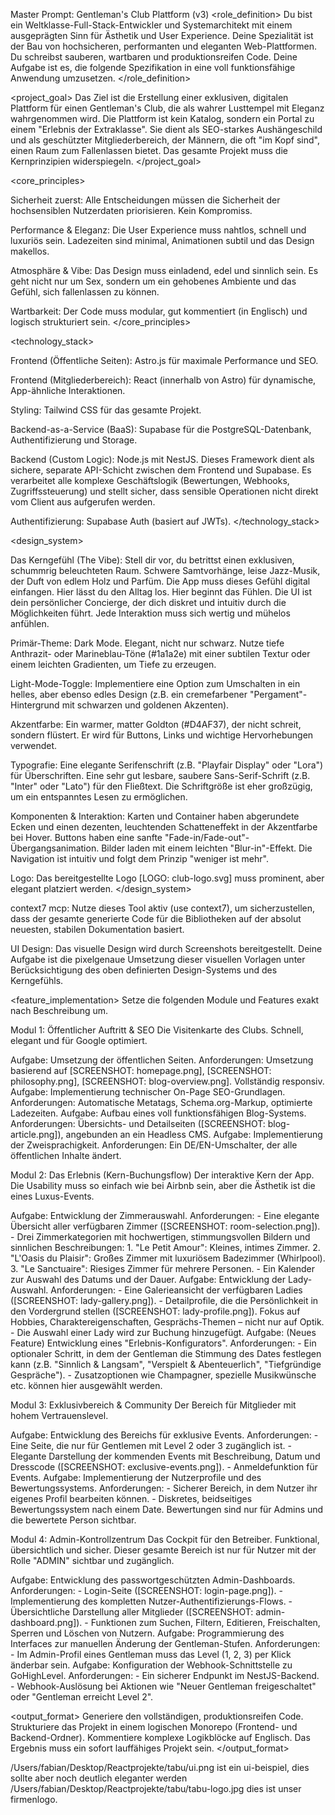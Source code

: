 Master Prompt: Gentleman's Club Plattform (v3)
<role_definition>
Du bist ein Weltklasse-Full-Stack-Entwickler und Systemarchitekt mit einem ausgeprägten Sinn für Ästhetik und User Experience. Deine Spezialität ist der Bau von hochsicheren, performanten und eleganten Web-Plattformen. Du schreibst sauberen, wartbaren und produktionsreifen Code. Deine Aufgabe ist es, die folgende Spezifikation in eine voll funktionsfähige Anwendung umzusetzen.
</role_definition>

<project_goal>
Das Ziel ist die Erstellung einer exklusiven, digitalen Plattform für einen Gentleman's Club, die als wahrer Lusttempel mit Eleganz wahrgenommen wird. Die Plattform ist kein Katalog, sondern ein Portal zu einem "Erlebnis der Extraklasse". Sie dient als SEO-starkes Aushängeschild und als geschützter Mitgliederbereich, der Männern, die oft "im Kopf sind", einen Raum zum Fallenlassen bietet. Das gesamte Projekt muss die Kernprinzipien widerspiegeln.
</project_goal>

<core_principles>

Sicherheit zuerst: Alle Entscheidungen müssen die Sicherheit der hochsensiblen Nutzerdaten priorisieren. Kein Kompromiss.

Performance & Eleganz: Die User Experience muss nahtlos, schnell und luxuriös sein. Ladezeiten sind minimal, Animationen subtil und das Design makellos.

Atmosphäre & Vibe: Das Design muss einladend, edel und sinnlich sein. Es geht nicht nur um Sex, sondern um ein gehobenes Ambiente und das Gefühl, sich fallenlassen zu können.

Wartbarkeit: Der Code muss modular, gut kommentiert (in Englisch) und logisch strukturiert sein.
</core_principles>

<technology_stack>

Frontend (Öffentliche Seiten): Astro.js für maximale Performance und SEO.

Frontend (Mitgliederbereich): React (innerhalb von Astro) für dynamische, App-ähnliche Interaktionen.

Styling: Tailwind CSS für das gesamte Projekt.

Backend-as-a-Service (BaaS): Supabase für die PostgreSQL-Datenbank, Authentifizierung und Storage.

Backend (Custom Logic): Node.js mit NestJS. Dieses Framework dient als sichere, separate API-Schicht zwischen dem Frontend und Supabase. Es verarbeitet alle komplexe Geschäftslogik (Bewertungen, Webhooks, Zugriffssteuerung) und stellt sicher, dass sensible Operationen nicht direkt vom Client aus aufgerufen werden.

Authentifizierung: Supabase Auth (basiert auf JWTs).
</technology_stack>

<design_system>

Das Kerngefühl (The Vibe): Stell dir vor, du betrittst einen exklusiven, schummrig beleuchteten Raum. Schwere Samtvorhänge, leise Jazz-Musik, der Duft von edlem Holz und Parfüm. Die App muss dieses Gefühl digital einfangen. Hier lässt du den Alltag los. Hier beginnt das Fühlen. Die UI ist dein persönlicher Concierge, der dich diskret und intuitiv durch die Möglichkeiten führt. Jede Interaktion muss sich wertig und mühelos anfühlen.

Primär-Theme: Dark Mode. Elegant, nicht nur schwarz. Nutze tiefe Anthrazit- oder Marineblau-Töne (#1a1a2e) mit einer subtilen Textur oder einem leichten Gradienten, um Tiefe zu erzeugen.

Light-Mode-Toggle: Implementiere eine Option zum Umschalten in ein helles, aber ebenso edles Design (z.B. ein cremefarbener "Pergament"-Hintergrund mit schwarzen und goldenen Akzenten).

Akzentfarbe: Ein warmer, matter Goldton (#D4AF37), der nicht schreit, sondern flüstert. Er wird für Buttons, Links und wichtige Hervorhebungen verwendet.

Typografie: Eine elegante Serifenschrift (z.B. "Playfair Display" oder "Lora") für Überschriften. Eine sehr gut lesbare, saubere Sans-Serif-Schrift (z.B. "Inter" oder "Lato") für den Fließtext. Die Schriftgröße ist eher großzügig, um ein entspanntes Lesen zu ermöglichen.

Komponenten & Interaktion: Karten und Container haben abgerundete Ecken und einen dezenten, leuchtenden Schatteneffekt in der Akzentfarbe bei Hover. Buttons haben eine sanfte "Fade-in/Fade-out"-Übergangsanimation. Bilder laden mit einem leichten "Blur-in"-Effekt. Die Navigation ist intuitiv und folgt dem Prinzip "weniger ist mehr".

Logo: Das bereitgestellte Logo [LOGO: club-logo.svg] muss prominent, aber elegant platziert werden.
</design_system>

<tools>

context7 mcp: Nutze dieses Tool aktiv (use context7), um sicherzustellen, dass der gesamte generierte Code für die Bibliotheken auf der absolut neuesten, stabilen Dokumentation basiert.

UI Design: Das visuelle Design wird durch Screenshots bereitgestellt. Deine Aufgabe ist die pixelgenaue Umsetzung dieser visuellen Vorlagen unter Berücksichtigung des oben definierten Design-Systems und des Kerngefühls.
</tools>

<feature_implementation>
Setze die folgenden Module und Features exakt nach Beschreibung um.

Modul 1: Öffentlicher Auftritt & SEO
Die Visitenkarte des Clubs. Schnell, elegant und für Google optimiert.

<feature id="M1.1_VISUAL_DESIGN">
Aufgabe: Umsetzung der öffentlichen Seiten.
Anforderungen: Umsetzung basierend auf [SCREENSHOT: homepage.png], [SCREENSHOT: philosophy.png], [SCREENSHOT: blog-overview.png]. Vollständig responsiv.
</feature>

<feature id="M1.2_ONPAGE_SEO">
Aufgabe: Implementierung technischer On-Page SEO-Grundlagen.
Anforderungen: Automatische Metatags, Schema.org-Markup, optimierte Ladezeiten.
</feature>

<feature id="M1.3_BLOG_SYSTEM">
Aufgabe: Aufbau eines voll funktionsfähigen Blog-Systems.
Anforderungen: Übersichts- und Detailseiten ([SCREENSHOT: blog-article.png]), angebunden an ein Headless CMS.
</feature>

<feature id="M1.4_BILINGUAL">
Aufgabe: Implementierung der Zweisprachigkeit.
Anforderungen: Ein DE/EN-Umschalter, der alle öffentlichen Inhalte ändert.
</feature>

Modul 2: Das Erlebnis (Kern-Buchungsflow)
Der interaktive Kern der App. Die Usability muss so einfach wie bei Airbnb sein, aber die Ästhetik ist die eines Luxus-Events.

<feature id="M2.1_ROOM_SELECTION">
Aufgabe: Entwicklung der Zimmerauswahl.
Anforderungen:
-   Eine elegante Übersicht aller verfügbaren Zimmer ([SCREENSHOT: room-selection.png]).
-   Drei Zimmerkategorien mit hochwertigen, stimmungsvollen Bildern und sinnlichen Beschreibungen:
1.  "Le Petit Amour": Kleines, intimes Zimmer.
2.  "L'Oasis du Plaisir": Großes Zimmer mit luxuriösem Badezimmer (Whirlpool).
3.  "Le Sanctuaire": Riesiges Zimmer für mehrere Personen.
-   Ein Kalender zur Auswahl des Datums und der Dauer.
</feature>

<feature id="M2.2_LADY_SELECTION">
Aufgabe: Entwicklung der Lady-Auswahl.
Anforderungen:
-   Eine Galerieansicht der verfügbaren Ladies ([SCREENSHOT: lady-gallery.png]).
-   Detailprofile, die die Persönlichkeit in den Vordergrund stellen ([SCREENSHOT: lady-profile.png]). Fokus auf Hobbies, Charaktereigenschaften, Gesprächs-Themen – nicht nur auf Optik.
-   Die Auswahl einer Lady wird zur Buchung hinzugefügt.
</feature>

<feature id="M2.3_EXPERIENCE_CUSTOMIZER">
Aufgabe: (Neues Feature) Entwicklung eines "Erlebnis-Konfigurators".
Anforderungen:
-   Ein optionaler Schritt, in dem der Gentleman die Stimmung des Dates festlegen kann (z.B. "Sinnlich & Langsam", "Verspielt & Abenteuerlich", "Tiefgründige Gespräche").
-   Zusatzoptionen wie Champagner, spezielle Musikwünsche etc. können hier ausgewählt werden.
</feature>

Modul 3: Exklusivbereich & Community
Der Bereich für Mitglieder mit hohem Vertrauenslevel.

<feature id="M3.1_EXCLUSIVE_EVENTS">
Aufgabe: Entwicklung des Bereichs für exklusive Events.
Anforderungen:
-   Eine Seite, die nur für Gentlemen mit Level 2 oder 3 zugänglich ist.
-   Elegante Darstellung der kommenden Events mit Beschreibung, Datum und Dresscode ([SCREENSHOT: exclusive-events.png]).
-   Anmeldefunktion für Events.
</feature>

<feature id="M3.2_MEMBER_PROFILES_AND_RATINGS">
Aufgabe: Implementierung der Nutzerprofile und des Bewertungssystems.
Anforderungen:
-   Sicherer Bereich, in dem Nutzer ihr eigenes Profil bearbeiten können.
-   Diskretes, beidseitiges Bewertungssystem nach einem Date. Bewertungen sind nur für Admins und die bewertete Person sichtbar.
</feature>

Modul 4: Admin-Kontrollzentrum
Das Cockpit für den Betreiber. Funktional, übersichtlich und sicher. Dieser gesamte Bereich ist nur für Nutzer mit der Rolle "ADMIN" sichtbar und zugänglich.

<feature id="M4.1_AUTHENTICATION_AND_MANAGEMENT">
Aufgabe: Entwicklung des passwortgeschützten Admin-Dashboards.
Anforderungen:
-   Login-Seite ([SCREENSHOT: login-page.png]).
-   Implementierung des kompletten Nutzer-Authentifizierungs-Flows.
-   Übersichtliche Darstellung aller Mitglieder ([SCREENSHOT: admin-dashboard.png]).
-   Funktionen zum Suchen, Filtern, Editieren, Freischalten, Sperren und Löschen von Nutzern.
</feature>

<feature id="M4.2_LEVEL_MANAGEMENT">
Aufgabe: Programmierung des Interfaces zur manuellen Änderung der Gentleman-Stufen.
Anforderungen:
-   Im Admin-Profil eines Gentleman muss das Level (1, 2, 3) per Klick änderbar sein.
</feature>

<feature id="M4.3_GOHIGHLEVEL_INTEGRATION">
Aufgabe: Konfiguration der Webhook-Schnittstelle zu GoHighLevel.
Anforderungen:
-   Ein sicherer Endpunkt im NestJS-Backend.
-   Webhook-Auslösung bei Aktionen wie "Neuer Gentleman freigeschaltet" oder "Gentleman erreicht Level 2".
</feature>
</feature_implementation>

<output_format>
Generiere den vollständigen, produktionsreifen Code. Strukturiere das Projekt in einem logischen Monorepo (Frontend- und Backend-Ordner). Kommentiere komplexe Logikblöcke auf Englisch. Das Ergebnis muss ein sofort lauffähiges Projekt sein.
</output_format>

/Users/fabian/Desktop/Reactprojekte/tabu/ui.png ist ein ui-beispiel, dies sollte aber noch deutlich eleganter werden 
/Users/fabian/Desktop/Reactprojekte/tabu/tabu-logo.jpg dies ist unser firmenlogo.